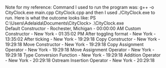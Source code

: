 Note for my reference:
Command I used to run the program was: g++ -o CityClock.exe main.cpp CityClock.cpp
and then I used ./CityClock.exe to run.
Here is what the outcome looks like:
PS C:\Users\Adelaida\Documents\CityClock> .\CityClock.exe   
Default Constructor - Rochester, Michigan - 00:00:00 AM
Custom Constructor - New York - 01:35:02 PM
After toggling format - New York - 13:35:02
After ticking - New York - 19:29:18
Copy Constructor - New York - 19:29:18
Move Constructor - New York - 19:29:18
Copy Assignment Operator - New York - 19:29:18
Move Assignment Operator - New York - 19:29:18
Type Conversion Function - New York - 19:29:18
Addition Operator - New York - 20:29:18
Ostream Insertion Operator - New York - 20:29:18
